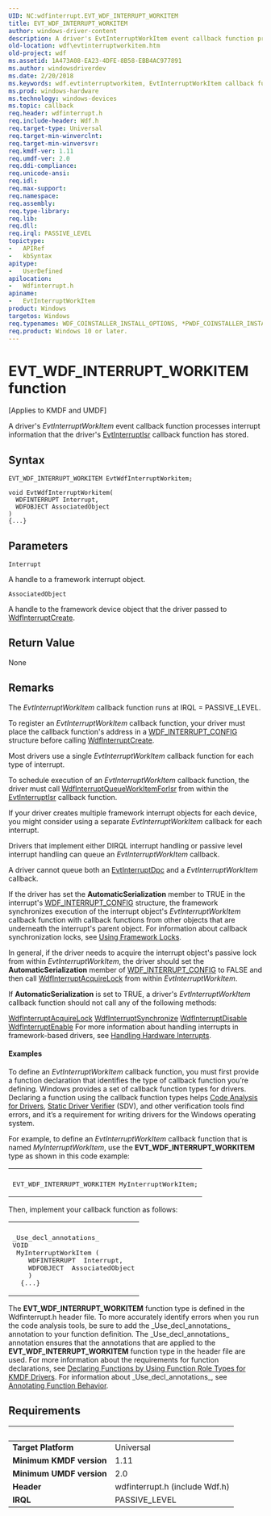 ```yaml
---
UID: NC:wdfinterrupt.EVT_WDF_INTERRUPT_WORKITEM
title: EVT_WDF_INTERRUPT_WORKITEM
author: windows-driver-content
description: A driver's EvtInterruptWorkItem event callback function processes interrupt information that the driver's EvtInterruptIsr callback function has stored.
old-location: wdf\evtinterruptworkitem.htm
old-project: wdf
ms.assetid: 1A473A08-EA23-4DFE-8B58-EBB4AC977891
ms.author: windowsdriverdev
ms.date: 2/20/2018
ms.keywords: wdf.evtinterruptworkitem, EvtInterruptWorkItem callback function, EvtInterruptWorkItem, EVT_WDF_INTERRUPT_WORKITEM, EVT_WDF_INTERRUPT_WORKITEM, wdfinterrupt/EvtInterruptWorkItem, kmdf.evtinterruptworkitem
ms.prod: windows-hardware
ms.technology: windows-devices
ms.topic: callback
req.header: wdfinterrupt.h
req.include-header: Wdf.h
req.target-type: Universal
req.target-min-winverclnt: 
req.target-min-winversvr: 
req.kmdf-ver: 1.11
req.umdf-ver: 2.0
req.ddi-compliance: 
req.unicode-ansi: 
req.idl: 
req.max-support: 
req.namespace: 
req.assembly: 
req.type-library: 
req.lib: 
req.dll: 
req.irql: PASSIVE_LEVEL
topictype:
-	APIRef
-	kbSyntax
apitype:
-	UserDefined
apilocation:
-	Wdfinterrupt.h
apiname:
-	EvtInterruptWorkItem
product: Windows
targetos: Windows
req.typenames: WDF_COINSTALLER_INSTALL_OPTIONS, *PWDF_COINSTALLER_INSTALL_OPTIONS
req.product: Windows 10 or later.
---
```



# EVT_WDF_INTERRUPT_WORKITEM function
<p class="CCE_Message">[Applies to KMDF and UMDF]

A driver's <i>EvtInterruptWorkItem</i> event callback function processes interrupt information that the driver's <a href="..\wdfinterrupt\nc-wdfinterrupt-evt_wdf_interrupt_isr.md">EvtInterruptIsr</a> callback function has stored.

## Syntax

```
EVT_WDF_INTERRUPT_WORKITEM EvtWdfInterruptWorkitem;

void EvtWdfInterruptWorkitem(
  WDFINTERRUPT Interrupt,
  WDFOBJECT AssociatedObject
)
{...}
```

## Parameters

`Interrupt`

A handle to a framework interrupt object.

`AssociatedObject`

A handle to the framework device object that the driver passed to <a href="..\wdfinterrupt\nf-wdfinterrupt-wdfinterruptcreate.md">WdfInterruptCreate</a>.


## Return Value

None

## Remarks

The <i>EvtInterruptWorkItem</i> callback function runs at IRQL = PASSIVE_LEVEL.

To register an <i>EvtInterruptWorkItem</i> callback function, your driver must place the callback function's address in a <a href="..\wdfinterrupt\ns-wdfinterrupt-_wdf_interrupt_config.md">WDF_INTERRUPT_CONFIG</a> structure before calling <a href="..\wdfinterrupt\nf-wdfinterrupt-wdfinterruptcreate.md">WdfInterruptCreate</a>.

Most drivers use a single <i>EvtInterruptWorkItem</i> callback function for each type of interrupt. 


To schedule execution of an <i>EvtInterruptWorkItem</i> callback function, the driver must call <a href="..\wdfinterrupt\nf-wdfinterrupt-wdfinterruptqueueworkitemforisr.md">WdfInterruptQueueWorkItemForIsr</a> from within the <a href="..\wdfinterrupt\nc-wdfinterrupt-evt_wdf_interrupt_isr.md">EvtInterruptIsr</a> callback function.

If your driver creates multiple framework interrupt objects for each device, you might consider using a separate <i>EvtInterruptWorkItem</i> callback for each interrupt.


Drivers that implement either DIRQL  interrupt handling or passive level interrupt handling can queue an <i>EvtInterruptWorkItem</i> callback.

 A driver cannot queue both an <a href="..\wdfinterrupt\nc-wdfinterrupt-evt_wdf_interrupt_dpc.md">EvtInterruptDpc</a> and a <i>EvtInterruptWorkItem</i> callback.

If the driver has set the <b>AutomaticSerialization</b> member to TRUE in the interrupt's <a href="..\wdfinterrupt\ns-wdfinterrupt-_wdf_interrupt_config.md">WDF_INTERRUPT_CONFIG</a> structure, the framework  synchronizes execution of the interrupt object's <i>EvtInterruptWorkItem</i> callback function with callback functions from other objects that are underneath the interrupt's parent object.  For information about callback synchronization locks, see <a href="https://docs.microsoft.com/en-us/windows-hardware/drivers/wdf/using-framework-locks">Using Framework Locks</a>.

 In general, if the driver needs to acquire the interrupt object's passive lock from within <i>EvtInterruptWorkItem</i>, the driver should set the <b>AutomaticSerialization</b> member of <a href="..\wdfinterrupt\ns-wdfinterrupt-_wdf_interrupt_config.md">WDF_INTERRUPT_CONFIG</a> to FALSE and then call <a href="https://msdn.microsoft.com/library/windows/hardware/ff547340">WdfInterruptAcquireLock</a> from within <i>EvtInterruptWorkItem</i>.

If  <b>AutomaticSerialization</b> is set to TRUE, a driver's <i>EvtInterruptWorkItem</i>  callback function should not call any of the following methods:

<a href="https://msdn.microsoft.com/library/windows/hardware/ff547340">WdfInterruptAcquireLock</a>
<a href="..\wdfinterrupt\nf-wdfinterrupt-wdfinterruptsynchronize.md">WdfInterruptSynchronize</a>
<a href="..\wdfinterrupt\nf-wdfinterrupt-wdfinterruptdisable.md">WdfInterruptDisable</a>
<a href="..\wdfinterrupt\nf-wdfinterrupt-wdfinterruptenable.md">WdfInterruptEnable</a>
For more information about handling interrupts in framework-based drivers, see <a href="https://msdn.microsoft.com/08460510-6e5f-4c02-8086-9caa9b4b4c2d">Handling Hardware Interrupts</a>.


#### Examples

To define an <i>EvtInterruptWorkItem</i> callback function, you must first provide a function declaration that identifies the type of callback function you’re defining. Windows provides a set of callback function types for drivers. Declaring a function using the callback function types helps <a href="https://msdn.microsoft.com/2F3549EF-B50F-455A-BDC7-1F67782B8DCA">Code Analysis for Drivers</a>, <a href="https://msdn.microsoft.com/74feeb16-387c-4796-987a-aff3fb79b556">Static Driver Verifier</a> (SDV), and other verification tools find errors, and it’s a requirement for writing drivers for the Windows operating system.

For example, to define an <i>EvtInterruptWorkItem</i> callback function that is named <i>MyInterruptWorkItem</i>, use the <b>EVT_WDF_INTERRUPT_WORKITEM</b> type as shown in this code example:

<div class="code"><span codelanguage=""><table>
<tr>
<th></th>
</tr>
<tr>
<td>
<pre>EVT_WDF_INTERRUPT_WORKITEM MyInterruptWorkItem;</pre>
</td>
</tr>
</table></span></div>
Then, implement your callback function as follows:

<div class="code"><span codelanguage=""><table>
<tr>
<th></th>
</tr>
<tr>
<td>
<pre>_Use_decl_annotations_
VOID
 MyInterruptWorkItem (
    WDFINTERRUPT  Interrupt,
    WDFOBJECT  AssociatedObject
    )
  {...}</pre>
</td>
</tr>
</table></span></div>
The <b>EVT_WDF_INTERRUPT_WORKITEM</b> function type is defined in the Wdfinterrupt.h header file. To more accurately identify errors when you run the code analysis tools, be sure to add the _Use_decl_annotations_ annotation to your function definition. The _Use_decl_annotations_ annotation ensures that the annotations that are applied to the <b>EVT_WDF_INTERRUPT_WORKITEM</b> function type in the header file are used. For more information about the requirements for function declarations, see <a href="https://msdn.microsoft.com/73a408ba-0219-4fde-8dad-ca330e4e67c3">Declaring Functions by Using Function Role Types for KMDF Drivers</a>. For information about _Use_decl_annotations_, see <a href="https://msdn.microsoft.com/en-US/library/c0aa268d-6fa3-4ced-a8c6-f7652b152e61">Annotating Function Behavior</a>.

## Requirements
| &nbsp; | &nbsp; |
| ---- |:---- |
| **Target Platform** | Universal |
| **Minimum KMDF version** | 1.11 |
| **Minimum UMDF version** | 2.0 |
| **Header** | wdfinterrupt.h (include Wdf.h) |
| **IRQL** | PASSIVE_LEVEL |